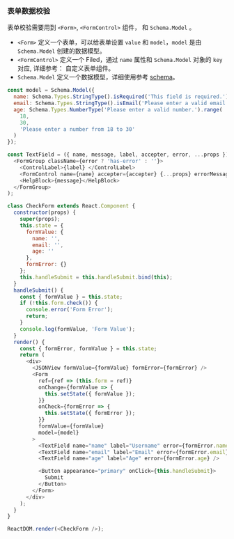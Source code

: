 ### 表单数据校验

表单校验需要用到 `<Form>`, `<FormControl>` 组件， 和 `Schema.Model` 。

* `<Form>` 定义一个表单，可以给表单设置 `value` 和 `model`，`model` 是由 `Schema.Model` 创建的数据模型。
* `<FormControl>` 定义一个 Filed，通过 `name` 属性和 `Schema.Model` 对象的 `key` 对应, 详细参考： 自定义表单组件。
* `Schema.Model` 定义一个数据模型，详细使用参考 [schema](/components/schema)。

<!--start-code-->

```js
const model = Schema.Model({
  name: Schema.Types.StringType().isRequired('This field is required.'),
  email: Schema.Types.StringType().isEmail('Please enter a valid email address.'),
  age: Schema.Types.NumberType('Please enter a valid number.').range(
    18,
    30,
    'Please enter a number from 18 to 30'
  )
});

const TextField = ({ name, message, label, accepter, error, ...props }) => (
  <FormGroup className={error ? 'has-error' : ''}>
    <ControlLabel>{label} </ControlLabel>
    <FormControl name={name} accepter={accepter} {...props} errorMessage={error} />
    <HelpBlock>{message}</HelpBlock>
  </FormGroup>
);

class CheckForm extends React.Component {
  constructor(props) {
    super(props);
    this.state = {
      formValue: {
        name: '',
        email: '',
        age: ''
      },
      formError: {}
    };
    this.handleSubmit = this.handleSubmit.bind(this);
  }
  handleSubmit() {
    const { formValue } = this.state;
    if (!this.form.check()) {
      console.error('Form Error');
      return;
    }
    console.log(formValue, 'Form Value');
  }
  render() {
    const { formError, formValue } = this.state;
    return (
      <div>
        <JSONView formValue={formValue} formError={formError} />
        <Form
          ref={ref => (this.form = ref)}
          onChange={formValue => {
            this.setState({ formValue });
          }}
          onCheck={formError => {
            this.setState({ formError });
          }}
          formValue={formValue}
          model={model}
        >
          <TextField name="name" label="Username" error={formError.name} />
          <TextField name="email" label="Email" error={formError.email} />
          <TextField name="age" label="Age" error={formError.age} />

          <Button appearance="primary" onClick={this.handleSubmit}>
            Submit
          </Button>
        </Form>
      </div>
    );
  }
}

ReactDOM.render(<CheckForm />);
```

<!--end-code-->
